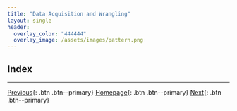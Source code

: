```yaml
---
title: "Data Acquisition and Wrangling"
layout: single
header:
  overlay_color: "444444"
  overlay_image: /assets/images/pattern.png
---
```





## Index




---

[Previous](){: .btn  .btn--primary}
[Homepage](../index.md){: .btn  .btn--primary}
[Next](){: .btn  .btn--primary}
